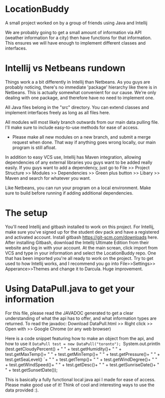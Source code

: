 # LocationBuddy
A small project worked on by a group of friends using Java and Intellij

We are probably going to get a small amount of information via API (weather information for a city) then have functions for that information.
This ensures we will have enough to implement different classes and interfaces.


# Intellij vs Netbeans rundown

Things work a a bit differently in Intellij than Netbeans. As you guys are probably noticing, there's no immediate 'package' hierarchy
like there is in Netbeans. This is actually somewhat convenient for our cause. We're only dealing with one package, and therefore have no need to implement one.

All Java files belong in the "src" directory. You can extend classes and implement interfaces freely as long as all files here.

All modules will most likely branch outwards from our main data pulling file. I'll make sure to include easy-to-use methods for ease of access.
* Please make all new modules on a new branch, and submit a merge request when done. That way if anything goes wrong locally, our main program is still afloat.

In addition to easy VCS use, Intellij has Maven integration, allowing dependencies of any external libraries you guys want to be added really easily.
If you guys want to add a dependency, just go to File >> Project Structure >> Modules >> Dependencies >> Green plus button >> Libary >> Maven and search for whatever you want.

Like Netbeans, you can run your program on a local environment. Make sure to build before running if adding additional dependencies.

# The setup

You'll need Intellij and gitbash installed to work on this project.
For Intellij, make sure you've signed up for the student dev pack and have a registered and activated account.
Install gitbash https://git-scm.com/downloads here.
After installing Gitbash, download the Intellij Ultimate Edition from their website and log in with your account. At the main screan, click import from VCS and type in your information and select the LocationBuddy repo.
One that has been imported you're all ready to work on the project. Try to get used to how Intellij works, and I recommend you go into File>>Settings>> Apperance>>Themes and change it to Darcula. Huge improvement. 

# Using DataPull.java to get your information

For this file, please read the JAVADOC generated to get a clear understanding of what the api has to offer, and what information types are returned.
To read the javadoc: Download DataPull.html >> Right click >> Open with >> Google Chrome (or any web browser)

Here is a code snippet featuring how to make an object from the api, and how to use it
 `DataPull test = new DataPull("toronto");
 `System.out.println (test.getCloudyPercent() + " " + test.getHumidity()+ " " + test.getMaxTemp()+ " " + test.getMinTemp()+ " " + test.getPressure()+ " " + test.getSeaLevel()
 `+ " " + test.getTemp()+ " " + test.getWindDegree()+ " " + test.getWindSpeed()+ " " + test.getDesc()+ " " + test.getSunriseDate()+ " " + test.getSunsetDate());

 This is basically a fully functional local java api I made for ease of access. Please make good use of it! Think of cool and interesting ways to use the data provided :).